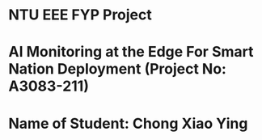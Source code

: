 # NTU EEE FYP Project 
# AI Monitoring at the Edge For Smart Nation Deployment (Project No: A3083-211)
# Name of Student: Chong Xiao Ying

